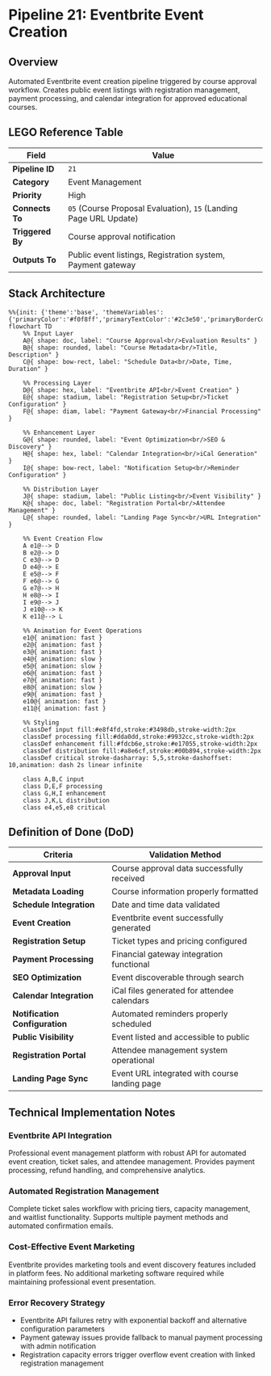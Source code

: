 # Pipeline 21: Eventbrite Event Creation

## Overview
Automated Eventbrite event creation pipeline triggered by course approval workflow. Creates public event listings with registration management, payment processing, and calendar integration for approved educational courses.

## LEGO Reference Table

| **Field** | **Value** |
|-----------|-----------|
| **Pipeline ID** | `21` |
| **Category** | Event Management |
| **Priority** | High |
| **Connects To** | `05` (Course Proposal Evaluation), `15` (Landing Page URL Update) |
| **Triggered By** | Course approval notification |
| **Outputs To** | Public event listings, Registration system, Payment gateway |

## Stack Architecture

```mermaid
%%{init: {'theme':'base', 'themeVariables': {'primaryColor':'#f0f8ff','primaryTextColor':'#2c3e50','primaryBorderColor':'#3498db','lineColor':'#2980b9','secondaryColor':'#e8f4fd','tertiaryColor':'#d5e8f3','background':'#ffffff','mainBkg':'#f0f8ff','secondBkg':'#e1f0ff','tertiaryBkg':'#d1e7ff'}}}%%
flowchart TD
    %% Input Layer
    A@{ shape: doc, label: "Course Approval<br/>Evaluation Results" }
    B@{ shape: rounded, label: "Course Metadata<br/>Title, Description" }
    C@{ shape: bow-rect, label: "Schedule Data<br/>Date, Time, Duration" }
    
    %% Processing Layer
    D@{ shape: hex, label: "Eventbrite API<br/>Event Creation" }
    E@{ shape: stadium, label: "Registration Setup<br/>Ticket Configuration" }
    F@{ shape: diam, label: "Payment Gateway<br/>Financial Processing" }
    
    %% Enhancement Layer
    G@{ shape: rounded, label: "Event Optimization<br/>SEO & Discovery" }
    H@{ shape: hex, label: "Calendar Integration<br/>iCal Generation" }
    I@{ shape: bow-rect, label: "Notification Setup<br/>Reminder Configuration" }
    
    %% Distribution Layer
    J@{ shape: stadium, label: "Public Listing<br/>Event Visibility" }
    K@{ shape: doc, label: "Registration Portal<br/>Attendee Management" }
    L@{ shape: rounded, label: "Landing Page Sync<br/>URL Integration" }
    
    %% Event Creation Flow
    A e1@--> D
    B e2@--> D
    C e3@--> D
    D e4@--> E
    E e5@--> F
    F e6@--> G
    G e7@--> H
    H e8@--> I
    I e9@--> J
    J e10@--> K
    K e11@--> L
    
    %% Animation for Event Operations
    e1@{ animation: fast }
    e2@{ animation: fast }
    e3@{ animation: fast }
    e4@{ animation: slow }
    e5@{ animation: slow }
    e6@{ animation: fast }
    e7@{ animation: fast }
    e8@{ animation: slow }
    e9@{ animation: fast }
    e10@{ animation: fast }
    e11@{ animation: fast }
    
    %% Styling
    classDef input fill:#e8f4fd,stroke:#3498db,stroke-width:2px
    classDef processing fill:#dda0dd,stroke:#9932cc,stroke-width:2px
    classDef enhancement fill:#fdcb6e,stroke:#e17055,stroke-width:2px
    classDef distribution fill:#a8e6cf,stroke:#00b894,stroke-width:2px
    classDef critical stroke-dasharray: 5,5,stroke-dashoffset: 10,animation: dash 2s linear infinite
    
    class A,B,C input
    class D,E,F processing
    class G,H,I enhancement
    class J,K,L distribution
    class e4,e5,e8 critical
```

## Definition of Done (DoD)

| **Criteria** | **Validation Method** |
|--------------|----------------------|
| **Approval Input** | Course approval data successfully received |
| **Metadata Loading** | Course information properly formatted |
| **Schedule Integration** | Date and time data validated |
| **Event Creation** | Eventbrite event successfully generated |
| **Registration Setup** | Ticket types and pricing configured |
| **Payment Processing** | Financial gateway integration functional |
| **SEO Optimization** | Event discoverable through search |
| **Calendar Integration** | iCal files generated for attendee calendars |
| **Notification Configuration** | Automated reminders properly scheduled |
| **Public Visibility** | Event listed and accessible to public |
| **Registration Portal** | Attendee management system operational |
| **Landing Page Sync** | Event URL integrated with course landing page |

## Technical Implementation Notes

### Eventbrite API Integration
Professional event management platform with robust API for automated event creation, ticket sales, and attendee management. Provides payment processing, refund handling, and comprehensive analytics.

### Automated Registration Management
Complete ticket sales workflow with pricing tiers, capacity management, and waitlist functionality. Supports multiple payment methods and automated confirmation emails.

### Cost-Effective Event Marketing
Eventbrite provides marketing tools and event discovery features included in platform fees. No additional marketing software required while maintaining professional event presentation.

### Error Recovery Strategy
- Eventbrite API failures retry with exponential backoff and alternative configuration parameters
- Payment gateway issues provide fallback to manual payment processing with admin notification
- Registration capacity errors trigger overflow event creation with linked registration management
